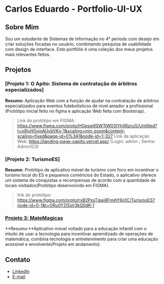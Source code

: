 # Carlos Eduardo - Portfolio-UI-UX

## Sobre Mim
Sou um estudante de Sistemas de Informação no 4° período com desejo em criar soluções focadas no usuário, combinando pesquisa de usabilidade com design de interface. Este portfólio é uma coleção dos meus projetos mais relevantes feitos.

## Projetos

### [Projeto 1: O Apito: Sistema de contratação de árbitros especializados]
**Resumo:** Aplicação Web com a função de ajudar na contratação de árbitros especializados para eventos futebolísticos de nível amador a profíssional (Protótipo inicial feito no figma e aplicação Web feita com Bootstrap).

>Link do protótipo em FIGMA: https://www.figma.com/proto/HGesw9SWTtW03lYhX6zruG/Untitled?t=n9lvH0vjoAUvbVKx-1&scaling=min-zoom&content-scaling=fixed&page-id=0%3A1&node-id=1-327
>Link da aplicação Web: https://landing-page-oapito.vercel.app/ (Login: admin ; Senha: Admin123)

### [Projeto 2: TurismoES]
**Resumo:** Protótipo de aplicativo móvel de turísmo com foco em incentivar o turismo local do ES e pequenos coméricios do Estado, o aplicativo oferece um sistema de conquistas e recompensas de acordo com a quantidade de locais visitados(Protótipo desenvolvido em FIGMA).

>link do protótipo: https://www.figma.com/proto/rxB2PssTipei8FmjhY6n1C/TurismoES?node-id=0-1&t=ORu0YZl5sV3kQ5dK-1

### [Projeto 3: MateMagicas]()
**Resumo:**Aplicativo móvel voltado para a educação infantil com o intuito de usar a tecnologia para incentivar aprendizado de operações de matemática, combina tecnologia e entretenimento para criar uma educação acessível e envolvente(Projeto em andamento). 


## Contato
- [LinkedIn](https://www.linkedin.com/in/carlos-eduardo-santos-369551194/)
- [E-mail](carlos.contatoprofissional1@gmail.com)
